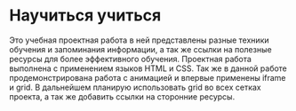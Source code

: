 # Научиться учиться
Это учебная проектная работа в ней представлены разные техники обучения и запоминания информации, а так же ссылки на полезные ресурсы для более эффективного обучения.  Проектная работа выполнена с применением языков HTML и CSS.  Так же в данной работе продемонстрирована работа с анимацией и впервые применены iframe и grid.  В дальнейшем планирую использовать grid во всех сетках проекта, а так же добавить ссылки на сторонние ресурсы.

